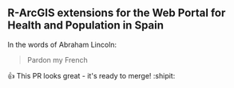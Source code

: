 ## R-ArcGIS extensions for the Web Portal for Health and Population in Spain

In the words of Abraham Lincoln:

> Pardon my French

:+1: This PR looks great - it's ready to merge! :shipit:
